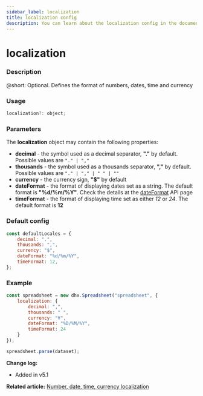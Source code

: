 ```yaml
---
sidebar_label: localization
title: localization config
description: You can learn about the localization config in the documentation of the DHTMLX JavaScript Spreadsheet library. Browse developer guides and API reference, try out code examples and live demos, and download a free 30-day evaluation version of DHTMLX Spreadsheet.
---
```


# localization

### Description

@short: Optional. Defines the format of numbers, dates, time and currency

### Usage

~~~jsx
localization?: object;
~~~

### Parameters

The **localization** object may contain the following properties:

- **decimal** - the symbol used as a decimal separator, **"."** by default. Possible values are `"." | ","`
- **thousands** - the symbol used as a thousands separator, **","** by default. Possible values are `"." | "," | " " | ""`
- **currency** - the currency sign, **"$"** by default
- **dateFormat** - the format of displaying dates set as a string. The default format is **"%d/%m/%Y"**. Check the details at the [dateFormat](api/spreadsheet_dateformat_config.md) API page
- **timeFormat** - the format of displaying time set as either *12* or *24*. The default format is **12**

### Default config

~~~jsx
const defaultLocales = {
	decimal: ".", 
	thousands: ",",
	currency: "$",
	dateFormat: "%d/%m/%Y",
	timeFormat: 12,
};
~~~

### Example

~~~jsx 
const spreadsheet = new dhx.Spreadsheet("spreadsheet", {
    localization: {
        decimal: ",", 
        thousands: " ", 
        currency: "¥",  
        dateFormat: "%D/%M/%Y",
	    timeFormat: 24
    }
});

spreadsheet.parse(dataset);
~~~

**Change log:** 
- Added in v5.1

**Related article:** [Number, date, time, currency localization](spreadsheet/number_formatting.md#number-date-time-currency-localization)